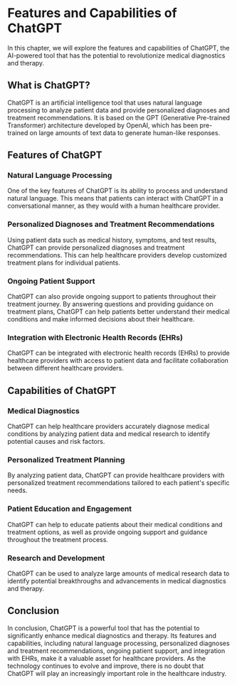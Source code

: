 Features and Capabilities of ChatGPT
======================================================================

In this chapter, we will explore the features and capabilities of ChatGPT, the AI-powered tool that has the potential to revolutionize medical diagnostics and therapy.

What is ChatGPT?
----------------

ChatGPT is an artificial intelligence tool that uses natural language processing to analyze patient data and provide personalized diagnoses and treatment recommendations. It is based on the GPT (Generative Pre-trained Transformer) architecture developed by OpenAI, which has been pre-trained on large amounts of text data to generate human-like responses.

Features of ChatGPT
-------------------

### Natural Language Processing

One of the key features of ChatGPT is its ability to process and understand natural language. This means that patients can interact with ChatGPT in a conversational manner, as they would with a human healthcare provider.

### Personalized Diagnoses and Treatment Recommendations

Using patient data such as medical history, symptoms, and test results, ChatGPT can provide personalized diagnoses and treatment recommendations. This can help healthcare providers develop customized treatment plans for individual patients.

### Ongoing Patient Support

ChatGPT can also provide ongoing support to patients throughout their treatment journey. By answering questions and providing guidance on treatment plans, ChatGPT can help patients better understand their medical conditions and make informed decisions about their healthcare.

### Integration with Electronic Health Records (EHRs)

ChatGPT can be integrated with electronic health records (EHRs) to provide healthcare providers with access to patient data and facilitate collaboration between different healthcare providers.

Capabilities of ChatGPT
-----------------------

### Medical Diagnostics

ChatGPT can help healthcare providers accurately diagnose medical conditions by analyzing patient data and medical research to identify potential causes and risk factors.

### Personalized Treatment Planning

By analyzing patient data, ChatGPT can provide healthcare providers with personalized treatment recommendations tailored to each patient's specific needs.

### Patient Education and Engagement

ChatGPT can help to educate patients about their medical conditions and treatment options, as well as provide ongoing support and guidance throughout the treatment process.

### Research and Development

ChatGPT can be used to analyze large amounts of medical research data to identify potential breakthroughs and advancements in medical diagnostics and therapy.

Conclusion
----------

In conclusion, ChatGPT is a powerful tool that has the potential to significantly enhance medical diagnostics and therapy. Its features and capabilities, including natural language processing, personalized diagnoses and treatment recommendations, ongoing patient support, and integration with EHRs, make it a valuable asset for healthcare providers. As the technology continues to evolve and improve, there is no doubt that ChatGPT will play an increasingly important role in the healthcare industry.
